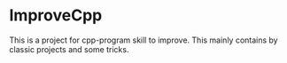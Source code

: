 # ImproveCpp

This is a project for cpp-program skill to improve. This mainly contains by classic projects and some tricks.
